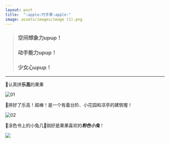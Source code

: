 ```yaml
---
layout: post
title:  ":apple:巧手果:apple:"
image: assets/images/image (1).png
---
```

> ### 空间想象力upup！
> ### 动手能力upup！
> ### 少女心upup！

***

:apple:认真拼**乐高**的果果

![01](https://i.loli.net/2021/03/14/LYXryC8Nw3xM2zo.png)

:apple:拼好了乐高！超棒！是一个有着台阶、小花园和凉亭的建筑喔！

![02](https://i.loli.net/2021/03/14/Gn6sYHfOeIXxQVd.png)

:apple:涂色书上的小兔几:rabbit2:刚好是果果喜欢的***粉色小兔***！

![](https://i.loli.net/2021/03/14/bO9r2hWuRa8DCUd.png)
